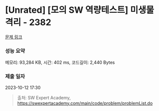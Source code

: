 # [Unrated] [모의 SW 역량테스트] 미생물 격리 - 2382 

[문제 링크](https://swexpertacademy.com/main/code/problem/problemDetail.do?contestProbId=AV597vbqAH0DFAVl) 

### 성능 요약

메모리: 93,284 KB, 시간: 402 ms, 코드길이: 2,440 Bytes

### 제출 일자

2023-10-12 17:30



> 출처: SW Expert Academy, https://swexpertacademy.com/main/code/problem/problemList.do